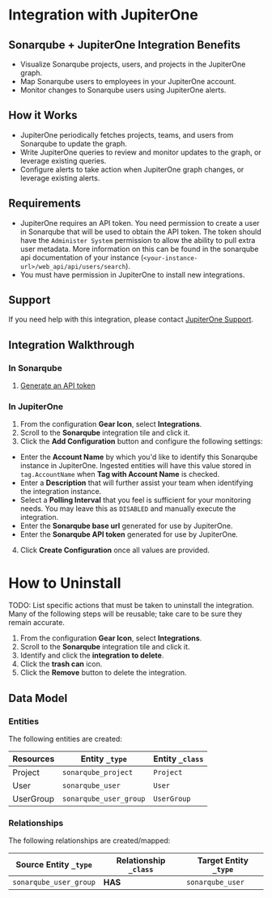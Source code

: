 # Integration with JupiterOne

## Sonarqube + JupiterOne Integration Benefits

- Visualize Sonarqube projects, users, and projects in the JupiterOne graph.
- Map Sonarqube users to employees in your JupiterOne account.
- Monitor changes to Sonarqube users using JupiterOne alerts.

## How it Works

- JupiterOne periodically fetches projects, teams, and users from Sonarqube to
  update the graph.
- Write JupiterOne queries to review and monitor updates to the graph, or
  leverage existing queries.
- Configure alerts to take action when JupiterOne graph changes, or leverage
  existing alerts.

## Requirements

- JupiterOne requires an API token. You need permission to create a user in
  Sonarqube that will be used to obtain the API token. The token should have the
  `Administer System` permission to allow the ability to pull extra user
  metadata. More information on this can be found in the sonarqube api
  documentation of your instance
  (`<your-instance-url>/web_api/api/users/search`).
- You must have permission in JupiterOne to install new integrations.

## Support

If you need help with this integration, please contact
[JupiterOne Support](https://support.jupiterone.io).

## Integration Walkthrough

### In Sonarqube

1. [Generate an API token](https://docs.sonarqube.org/latest/user-guide/user-token/)

### In JupiterOne

1. From the configuration **Gear Icon**, select **Integrations**.
2. Scroll to the **Sonarqube** integration tile and click it.
3. Click the **Add Configuration** button and configure the following settings:

- Enter the **Account Name** by which you'd like to identify this Sonarqube
  instance in JupiterOne. Ingested entities will have this value stored in
  `tag.AccountName` when **Tag with Account Name** is checked.
- Enter a **Description** that will further assist your team when identifying
  the integration instance.
- Select a **Polling Interval** that you feel is sufficient for your monitoring
  needs. You may leave this as `DISABLED` and manually execute the integration.
- Enter the **Sonarqube base url** generated for use by JupiterOne.
- Enter the **Sonarqube API token** generated for use by JupiterOne.

4. Click **Create Configuration** once all values are provided.

# How to Uninstall

TODO: List specific actions that must be taken to uninstall the integration.
Many of the following steps will be reusable; take care to be sure they remain
accurate.

1. From the configuration **Gear Icon**, select **Integrations**.
2. Scroll to the **Sonarqube** integration tile and click it.
3. Identify and click the **integration to delete**.
4. Click the **trash can** icon.
5. Click the **Remove** button to delete the integration.

<!-- {J1_DOCUMENTATION_MARKER_START} -->
<!--
********************************************************************************
NOTE: ALL OF THE FOLLOWING DOCUMENTATION IS GENERATED USING THE
"j1-integration document" COMMAND. DO NOT EDIT BY HAND! PLEASE SEE THE DEVELOPER
DOCUMENTATION FOR USAGE INFORMATION:

https://github.com/JupiterOne/sdk/blob/master/docs/integrations/development.md
********************************************************************************
-->

## Data Model

### Entities

The following entities are created:

| Resources | Entity `_type`         | Entity `_class` |
| --------- | ---------------------- | --------------- |
| Project   | `sonarqube_project`    | `Project`       |
| User      | `sonarqube_user`       | `User`          |
| UserGroup | `sonarqube_user_group` | `UserGroup`     |

### Relationships

The following relationships are created/mapped:

| Source Entity `_type`  | Relationship `_class` | Target Entity `_type` |
| ---------------------- | --------------------- | --------------------- |
| `sonarqube_user_group` | **HAS**               | `sonarqube_user`      |

<!--
********************************************************************************
END OF GENERATED DOCUMENTATION AFTER BELOW MARKER
********************************************************************************
-->
<!-- {J1_DOCUMENTATION_MARKER_END} -->
